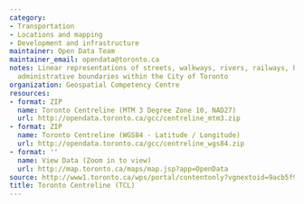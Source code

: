 ```yaml
---
category:
- Transportation
- Locations and mapping
- Development and infrastructure
maintainer: Open Data Team
maintainer_email: opendata@toronto.ca
notes: Linear representations of streets, walkways, rivers, railways, highways and
  administrative boundaries within the City of Toronto
organization: Geospatial Competency Centre
resources:
- format: ZIP
  name: Toronto Centreline (MTM 3 Degree Zone 10, NAD27)
  url: http://opendata.toronto.ca/gcc/centreline_mtm3.zip
- format: ZIP
  name: Toronto Centreline (WGS84 - Latitude / Longitude)
  url: http://opendata.toronto.ca/gcc/centreline_wgs84.zip
- format: ''
  name: View Data (Zoom in to view)
  url: http://map.toronto.ca/maps/map.jsp?app=OpenData
source: http://www1.toronto.ca/wps/portal/contentonly?vgnextoid=9acb5f9cd70bb210VgnVCM1000003dd60f89RCRD&vgnextchannel=1a66e03bb8d1e310VgnVCM10000071d60f89RCRD
title: Toronto Centreline (TCL)
---
```

